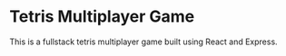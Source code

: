 # Tetris Multiplayer Game

This is a fullstack tetris multiplayer game built using React and Express.

